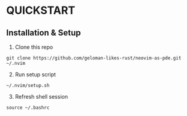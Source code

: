 # QUICKSTART

## Installation & Setup


1. Clone this repo
```
git clone https://github.com/geloman-likes-rust/neovim-as-pde.git ~/.nvim
```

2. Run setup script
```
~/.nvim/setup.sh
```

3. Refresh shell session
```
source ~/.bashrc
```
